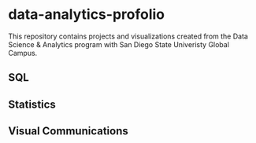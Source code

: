 # data-analytics-profolio
This repository contains projects and visualizations created from the Data Science & Analytics program with San Diego State Univeristy Global Campus.
## SQL
## Statistics
## Visual Communications

